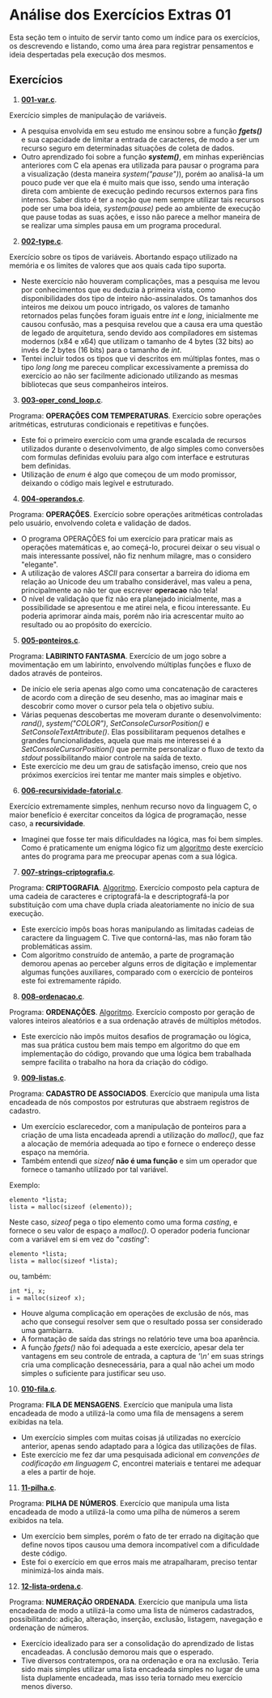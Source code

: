 # Análise dos Exercícios Extras 01

Esta seção tem o intuito de servir tanto como um índice para os exercícios, os descrevendo e listando, como uma área para registrar pensamentos e ideia despertadas pela execução dos mesmos.

## Exercícios

1. [**001-var.c**](001-var.c).

Exercício simples de manipulação de variáveis. 
- A pesquisa envolvida em seu estudo me ensinou sobre a função **_fgets()_** e sua capacidade de limitar a entrada de caracteres, de modo a ser um recurso seguro em determinadas situações de coleta de dados. 
- Outro aprendizado foi sobre a função **_system()_**, em minhas experiências anteriores com C ela apenas era utilizada para pausar o programa para a visualização (desta maneira _system("pause")_), porém ao analisá-la um pouco pude ver que ela é muito mais que isso, sendo uma interação direta com ambiente de execução pedindo recursos externos para fins internos. Saber disto é ter a noção que nem sempre utilizar tais recursos pode ser uma boa ideia, _system(pause)_ pede ao ambiente de execução que pause todas as suas ações, e isso não parece a melhor maneira de se realizar uma simples pausa em um programa procedural.

2. [**002-type.c**](002-type.c).

Exercício sobre os tipos de variáveis. Abortando espaço utilizado na memória e os limites de valores que aos quais cada tipo suporta.
- Neste exercício não houveram complicações, mas a pesquisa me levou por conhecimentos que eu deduzia à primeira vista, como disponibilidades dos tipo de inteiro não-assinalados. Os tamanhos dos inteiros me deixou um pouco intrigado, os valores de tamanho retornados pelas funções foram iguais entre _int_ e _long_, inicialmente me causou confusão, mas a pesquisa revelou que a causa era uma questão de legado de arquitetura, sendo devido aos compiladores em sistemas modernos (x84 e x64) que utilizam o tamanho de 4 bytes (32 bits) ao invés de 2 bytes (16 bits) para o tamanho de _int_.
- Tentei incluir todos os tipos que vi descritos em múltiplas fontes, mas o tipo _long long_ me pareceu complicar excessivamente a premissa do exercício ao não ser facilmente adicionado utilizando as mesmas bibliotecas que seus companheiros inteiros.

3. [**003-oper_cond_loop.c**](003-oper_cond_loop.c).

Programa: **OPERAÇÕES COM TEMPERATURAS**. Exercício sobre operações aritméticas, estruturas condicionais e repetitivas e funções.
- Este foi o primeiro exercício com uma grande escalada de recursos utilizados durante o desenvolvimento, de algo simples como conversões com formulas definidas evoluiu para algo com interface e estruturas bem definidas. 
- Utilização de _enum_ é algo que começou de um modo promissor, deixando o código mais legível e estruturado. 

4. [**004-operandos.c**](004-operandos.c).

Programa: **OPERAÇÕES**. Exercício sobre operações aritméticas controladas pelo usuário, envolvendo coleta e validação de dados.
- O programa OPERAÇÕES foi um exercício para praticar mais as operações matemáticas e, ao começá-lo, procurei deixar o seu visual o mais interessante possível, não fiz nenhum milagre, mas o considero "elegante".
- A utilização de valores _ASCII_ para consertar a barreira do idioma em relação ao Unicode deu um trabalho considerável, mas valeu a pena, principalmente ao não ter que escrever **operacao** não tela!
- O nível de validação que fiz não era planejado inicialmente, mas a possibilidade se apresentou e me atirei nela, e ficou interessante. Eu poderia aprimorar ainda mais, porém não iria acrescentar muito ao resultado ou ao propósito do exercício.

5. [**005-ponteiros.c**](005-ponteiros.c).

Programa: **LABIRINTO FANTASMA**. Exercício de um jogo sobre a movimentação em um labirinto, envolvendo múltiplas funções e fluxo de dados através de ponteiros.
- De início ele seria apenas algo como uma concatenação de caracteres de acordo com a direção de seu desenho, mas ao imaginar mais e descobrir como mover o cursor pela tela o objetivo subiu.
- Várias pequenas descobertas me moveram durante o desenvolvimento: _rand()_, _system("COLOR")_, _SetConsoleCursorPosition()_ e _SetConsoleTextAttribute()_. Elas possibilitaram pequenos detalhes e grandes funcionalidades, aquela que mais me interessei é a _SetConsoleCursorPosition()_ que permite personalizar o fluxo de texto da _stdout_ possibilitando maior controle na saída de texto.
- Este exercício me deu um grau de satisfação imenso, creio que nos próximos exercícios irei tentar me manter mais simples e objetivo.

6. [**006-recursividade-fatorial.c**](006-recursividade-fatorial.c).

Exercício extremamente simples, nenhum recurso novo da linguagem C, o maior benefício é exercitar conceitos da lógica de programação, nesse caso, a **recursividade**.
- Imaginei que fosse ter mais dificuldades na lógica, mas foi bem simples. Como é praticamente um enigma lógico fiz um [algoritmo](006-algoritmo.txt) deste exercício antes do programa para me preocupar apenas com a sua lógica.

7. [**007-strings-criptografia.c**](007-strings-criptografia.c).

Programa: **CRIPTOGRAFIA**. [Algoritmo](007-algoritmo.txt). Exercício composto pela captura de uma cadeia de caracteres e criptografá-la e descriptografá-la por substituição com uma chave dupla criada aleatoriamente no início de sua execução.
- Este exercício impôs boas horas manipulando as limitadas cadeias de caractere da linguagem C. Tive que contorná-las, mas não foram tão problemáticas assim.
- Com algoritmo construído de antemão, a parte de programação demorou apenas ao perceber alguns erros de digitação e implementar algumas funções auxiliares, comparado com o exercício de ponteiros este foi extremamente rápido.

8. [**008-ordenacao.c**](_008-ordenacao.c_).

Programa: **ORDENAÇÕES**. [Algoritmo](008-algoritmo.txt). Exercício composto por geração de valores inteiros aleatórios e a sua ordenação através de múltiplos métodos.
- Este exercício não impôs muitos desafios de programação ou lógica, mas sua prática custou bem mais tempo em algoritmo do que em implementação do código, provando que uma lógica bem trabalhada sempre facilita o trabalho na hora da criação do código.

9. [**009-listas.c**](009-listas.c).

Programa: **CADASTRO DE ASSOCIADOS**. Exercício que manipula uma lista encadeada de nós compostos por estruturas que abstraem registros de cadastro.
- Um exercício esclarecedor, com a manipulação de ponteiros para a criação de uma lista encadeada aprendi a utilização do _malloc()_, que faz a alocação de memória adequada ao tipo e fornece o endereço desse espaço na memória.
- Também entendi que _sizeof_ **não é uma função** e sim um operador que fornece o tamanho utilizado por tal variável.

Exemplo:

  	elemento *lista;
	lista = malloc(sizeof (elemento));

Neste caso, _sizeof_ pega o tipo elemento como uma forma _casting_, e fornece o seu valor de espaço a _malloc()_. O operador poderia funcionar com a variável em si em vez do "_casting_":

  	elemento *lista;
	lista = malloc(sizeof *lista);

ou, também:

	int *i, x;
	i = malloc(sizeof x);

- Houve alguma complicação em operações de exclusão de nós, mas acho que consegui resolver sem que o resultado possa ser considerado uma gambiarra.
- A formatação de saída das strings no relatório teve uma boa aparência.
- A função _fgets()_ não foi adequada a este exercício, apesar dela ter vantagens em seu controle de entrada, a captura de _'\n'_ em suas strings cria uma complicação desnecessária, para a qual não achei um modo simples o suficiente para justificar seu uso.

10. [**010-fila.c**](010-fila.c).

Programa: **FILA DE MENSAGENS**. Exercício que manipula uma lista encadeada de modo a utilizá-la como uma fila de mensagens a serem exibidas na tela.
- Um exercício simples com muitas coisas já utilizadas no exercício anterior, apenas sendo adaptado para a lógica das utilizações de filas.
- Este exercício me fez dar uma pesquisada adicional em _convenções de codificação em linguagem C_, encontrei materiais e tentarei me adequar a eles a partir de hoje.

11. [**11-pilha.c**](11-pilha.c).

Programa: **PILHA DE NÚMEROS**. Exercício que manipula uma lista encadeada de modo a utilizá-la como uma pilha de números a serem exibidos na tela.
- Um exercício bem simples, porém o fato de ter errado na digitação que define novos tipos causou uma demora incompatível com a dificuldade deste código.
- Este foi o exercício em que erros mais me atrapalharam, preciso tentar minimizá-los ainda mais.

12. [**12-lista-ordena.c**](12-lista-ordena.c).

Programa: **NUMERAÇÃO ORDENADA**. Exercício que manipula uma lista encadeada de modo a utilizá-la como uma lista de números cadastrados, possibilitando: adição, alteração, inserção, exclusão, listagem, navegação e ordenação de números.
- Exercício idealizado para ser a consolidação do aprendizado de listas encadeadas. A conclusão demorou mais que o esperado.
- Tive diversos contratempos, ora na ordenação e ora na exclusão. Teria sido mais simples utilizar uma lista encadeada simples no lugar de uma lista duplamente encadeada, mas isso teria tornado meu exercício menos diverso.